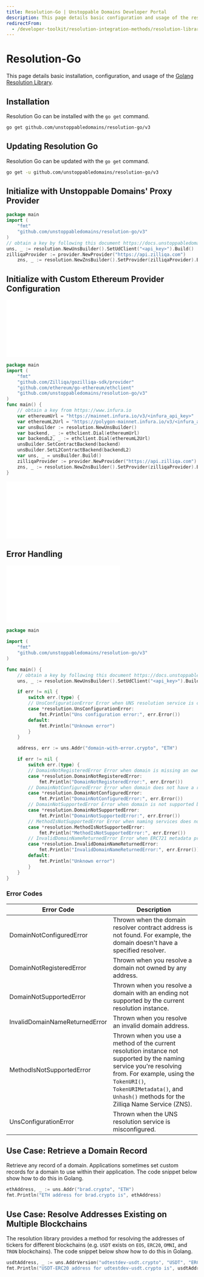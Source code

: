 ```yaml
---
title: Resolution-Go | Unstoppable Domains Developer Portal
description: This page details basic configuration and usage of the resolution-go library.
redirectFrom:
  - /developer-toolkit/resolution-integration-methods/resolution-libraries/resolution-go/
---
```


# Resolution-Go

This page details basic installation, configuration, and usage of the [Golang Resolution Library](https://github.com/unstoppabledomains/resolution-go).

## Installation

Resolution Go can be installed with the `go get` command.

```bash
go get github.com/unstoppabledomains/resolution-go/v3
```

## Updating Resolution Go

Resolution Go can be updated with the `go get` command.

```bash
go get -u github.com/unstoppabledomains/resolution-go/v3
```

## Initialize with Unstoppable Domains' Proxy Provider

```go
package main
import (
	"fmt"
	"github.com/unstoppabledomains/resolution-go/v3"
)
// obtain a key by following this document https://docs.unstoppabledomains.com/domain-distribution-and-management/quickstart/retrieve-an-api-key/#api-key
uns, _ := resolution.NewUnsBuilder().SetUdClient("<api_key>").Build()
zilliqaProvider := provider.NewProvider("https://api.zilliqa.com")
	zns, _ := resolution.NewZnsBuilder().SetProvider(zilliqaProvider).Build()
```

## Initialize with Custom Ethereum Provider Configuration

<embed src="/snippets/_libraries-provider-config.md" />

```go
package main
import (
	"fmt"
	"github.com/Zilliqa/gozilliqa-sdk/provider"
	"github.com/ethereum/go-ethereum/ethclient"
	"github.com/unstoppabledomains/resolution-go/v3"
)
func main() {
	// obtain a key from https://www.infura.io
	var ethereumUrl = "https://mainnet.infura.io/v3/<infura_api_key>"
	var ethereumL2Url = "https://polygon-mainnet.infura.io/v3/<infura_api_key>"
	var unsBuilder := resolution.NewUnsBuilder()
	var backend, _ := ethclient.Dial(ethereumUrl)
	var backendL2, _ := ethclient.Dial(ethereumL2Url)
	unsBuilder.SetContractBackend(backend)
	unsBuilder.SetL2ContractBackend(backendL2)
	var uns, _ = unsBuilder.Build()
	zilliqaProvider := provider.NewProvider("https://api.zilliqa.com")
	zns, _ := resolution.NewZnsBuilder().SetProvider(zilliqaProvider).Build()
}
```

<embed src="/snippets/_res-lib-connect-src-warning.md" />

## Error Handling

<embed src="/snippets/_res-lib-error-intro.md" />

```go
package main

import (
    "fmt"
    "github.com/unstoppabledomains/resolution-go/v3"
)

func main() {
    // obtain a key by following this document https://docs.unstoppabledomains.com/domain-distribution-and-management/quickstart/retrieve-an-api-key/#api-key
    uns, _ := resolution.NewUnsBuilder().SetUdClient("<api_key>").Build()

    if err != nil {
        switch err.(type) {
        // UnsConfigurationError Error when UNS resolution service is configured incorrectly
        case *resolution.UnsConfigurationError:
            fmt.Println("Uns configuration error:", err.Error())
        default:
            fmt.Println("Unknown error")
        }
    }

    address, err := uns.Addr("domain-with-error.crypto", "ETH")

    if err != nil {
        switch err.(type) {
        // DomainNotRegisteredError Error when domain is missing an owner
        case *resolution.DomainNotRegisteredError:
            fmt.Println("DomainNotRegisteredError:", err.Error())
        // DomainNotConfiguredError Error when domain does not have a resolver set
        case *resolution.DomainNotConfiguredError:
            fmt.Println("DomainNotConfiguredError:", err.Error())
        // DomainNotSupportedError Error when domain is not supported by the naming service
        case *resolution.DomainNotSupportedError:
            fmt.Println("DomainNotSupportedError:", err.Error())
        // MethodIsNotSupportedError Error when naming services does not support called method
        case *resolution.MethodIsNotSupportedError:
            fmt.Println("MethodIsNotSupportedError:", err.Error())
        // InvalidDomainNameReturnedError Error when ERC721 metadata provides returns incorrect domain name
        case *resolution.InvalidDomainNameReturnedError:
            fmt.Println("InvalidDomainNameReturnedError:", err.Error())
        default:
            fmt.Println("Unknown error")
        }
    }
}
```

### Error Codes

| Error Code                     | Description                                                                                                                                                                                                                                      |
| ------------------------------ | ------------------------------------------------------------------------------------------------------------------------------------------------------------------------------------------------------------------------------------------------ |
| DomainNotConfiguredError       | Thrown when the domain resolver contract address is not found. For example, the domain doesn't have a specified resolver.                                                                                                                        |
| DomainNotRegisteredError       | Thrown when you resolve a domain not owned by any address.                                                                                                                                                                                       |
| DomainNotSupportedError        | Thrown when you resolve a domain with an ending not supported by the current resolution instance.                                                                                                                                                |
| InvalidDomainNameReturnedError | Thrown when you resolve an invalid domain address.                                                                                                                                                                                               |
| MethodIsNotSupportedError      | Thrown when you use a method of the current resolution instance not supported by the naming service you're resolving from. For example, using the `TokenURI()`, `TokenURIMetadata()`, and `Unhash()` methods for the Zilliqa Name Service (ZNS). |
| UnsConfigurationError          | Thrown when the UNS resolution service is misconfigured.                                                                                                                                                                                         |

## Use Case: Retrieve a Domain Record

Retrieve any record of a domain. Applications sometimes set custom records for a domain to use within their application. The code snippet below show how to do this in Golang.

```go
ethAddress, _ := uns.Addr("brad.crypto", "ETH")
fmt.Println("ETH address for brad.crypto is", ethAddress)
```

## Use Case: Resolve Addresses Existing on Multiple Blockchains

The resolution library provides a method for resolving the addresses of tickers for different blockchains (e.g. `USDT` exists on `EOS`, `ERC20`, `OMNI`, and `TRON` blockchains). The code snippet below show how to do this in Golang.

```go
usdtAddress, _ := uns.AddrVersion("udtestdev-usdt.crypto", "USDT", "ERC20")
fmt.Println("USDT-ERC20 address for udtestdev-usdt.crypto is", usdtAddress)
```


